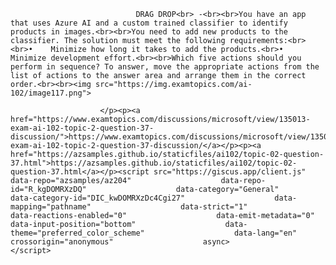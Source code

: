 <p class="card-text">
							
								DRAG DROP<br> -<br><br>You have an app that uses Azure AI and a custom trained classifier to identify products in images.<br><br>You need to add new products to the classifier. The solution must meet the following requirements:<br><br>•	Minimize how long it takes to add the products.<br>•	Minimize development effort.<br><br>Which five actions should you perform in sequence? To answer, move the appropriate actions from the list of actions to the answer area and arrange them in the correct order.<br><br><img src="https://img.examtopics.com/ai-102/image117.png">
							
						</p><p><a href="https://www.examtopics.com/discussions/microsoft/view/135013-exam-ai-102-topic-2-question-37-discussion/">https://www.examtopics.com/discussions/microsoft/view/135013-exam-ai-102-topic-2-question-37-discussion/</a></p><p><a href="https://azsamples.github.io/staticfiles/ai102/topic-02-question-37.html">https://azsamples.github.io/staticfiles/ai102/topic-02-question-37.html</a></p><script src="https://giscus.app/client.js"                    data-repo="azsamples/az204"                    data-repo-id="R_kgDOMRXzDQ"                    data-category="General"                    data-category-id="DIC_kwDOMRXzDc4Cgi27"                    data-mapping="pathname"                    data-strict="1"                    data-reactions-enabled="0"                    data-emit-metadata="0"                    data-input-position="bottom"                    data-theme="preferred_color_scheme"                    data-lang="en"                    crossorigin="anonymous"                    async>                    </script>